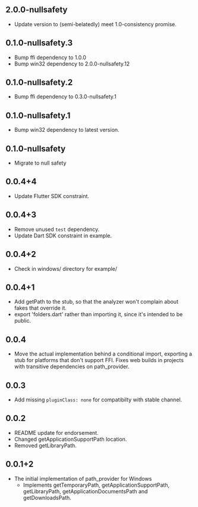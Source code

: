 ## 2.0.0-nullsafety

* Update version to (semi-belatedly) meet 1.0-consistency promise.

## 0.1.0-nullsafety.3

* Bump ffi dependency to 1.0.0
* Bump win32 dependency to 2.0.0-nullsafety.12

## 0.1.0-nullsafety.2

* Bump ffi dependency to 0.3.0-nullsafety.1

## 0.1.0-nullsafety.1

* Bump win32 dependency to latest version.

## 0.1.0-nullsafety

* Migrate to null safety

## 0.0.4+4

* Update Flutter SDK constraint.

## 0.0.4+3

* Remove unused `test` dependency.
* Update Dart SDK constraint in example.

## 0.0.4+2

* Check in windows/ directory for example/

## 0.0.4+1

* Add getPath to the stub, so that the analyzer won't complain about
  fakes that override it.
* export 'folders.dart' rather than importing it, since it's intended to be
  public.

## 0.0.4

* Move the actual implementation behind a conditional import, exporting
  a stub for platforms that don't support FFI. Fixes web builds in
  projects with transitive dependencies on path_provider.

## 0.0.3

* Add missing `pluginClass: none` for compatibilty with stable channel.

## 0.0.2

* README update for endorsement.
* Changed getApplicationSupportPath location.
* Removed getLibraryPath.

## 0.0.1+2

* The initial implementation of path_provider for Windows
  * Implements getTemporaryPath, getApplicationSupportPath, getLibraryPath,
    getApplicationDocumentsPath and getDownloadsPath.
